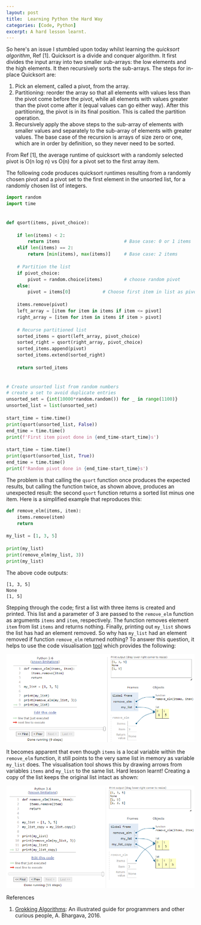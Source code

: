 ```yaml
---
layout: post
title:  Learning Python the Hard Way
categories: [Code, Python]
excerpt: A hard lesson learnt.
---
```

So here's an issue I stumbled upon today whilst learning the *quicksort algorithm*, Ref [1]. Quicksort is a divide and conquer algorithm. It first divides the input array into two smaller sub-arrays: the low elements and the high elements. It then recursively sorts the sub-arrays. The steps for in-place Quicksort are:

1. Pick an element, called a pivot, from the array.
2. Partitioning: reorder the array so that all elements with values less than the pivot come before the pivot, while all elements with values greater than the pivot come after it (equal values can go either way). After this partitioning, the pivot is in its final position. This is called the partition operation.
3. Recursively apply the above steps to the sub-array of elements with smaller values and separately to the sub-array of elements with greater values.
The base case of the recursion is arrays of size zero or one, which are in order by definition, so they never need to be sorted.

From Ref [1], the average runtime of quicksort with a randomly selected pivot is O(n log n) vs O(n) for a pivot set to the first array item.

The following code produces quicksort runtimes resulting from a randomly chosen pivot and a pivot set to the first element in the unsorted list, for a randomly chosen list of integers.

```python
import random
import time


def qsort(items, pivot_choice):

    if len(items) < 2:
        return items                        # Base case: 0 or 1 items
    elif len(items) == 2:
        return [min(items), max(items)]     # Base case: 2 items

    # Partition the list
    if pivot_choice:
        pivot = random.choice(items)        # choose random pivot
    else:
        pivot = items[0]            # Choose first item in list as pivot

    items.remove(pivot)
    left_array = [item for item in items if item <= pivot]
    right_array = [item for item in items if item > pivot]

    # Recurse partitioned list
    sorted_items = qsort(left_array, pivot_choice)
    sorted_right = qsort(right_array, pivot_choice)
    sorted_items.append(pivot)
    sorted_items.extend(sorted_right)

    return sorted_items


# Create unsorted list from random numbers
# create a set to avoid duplicate entries
unsorted_set = {int(10000*random.random()) for _ in range(1100)}    
unsorted_list = list(unsorted_set)

start_time = time.time()
print(qsort(unsorted_list, False))              
end_time = time.time()
print(f'First item pivot done in {end_time-start_time}s')

start_time = time.time()
print(qsort(unsorted_list, True))
end_time = time.time()
print(f'Random pivot done in {end_time-start_time}s')
``` 

The problem is that calling the `qsort` function once produces the expected results, but calling the function twice, as shown above, produces an unexpected result: the second `qsort` function returns a sorted list minus one item. Here is a simplified example that reproduces this:

```python
def remove_elm(items, item):
    items.remove(item)
    return

my_list = [1, 3, 5]

print(my_list)
print(remove_elm(my_list, 3))
print(my_list)
``` 

The above code outputs:

```
[1, 3, 5]
None
[1, 5]
```
Stepping through the code; first a list with three items is created and printed. This list and a parameter of 3 are passed to the `remove_elm` function as arguments `items` and `item`, respectively. The function removes element `item` from list `items` and returns nothing. Finally, printing out `my_list` shows the list has had an element removed. So why has `my_list` had an element removed if function `remove_elm` returned nothing? To answer this question, it helps to use the code visualisation [tool](http://www.pythontutor.com/visualize.html#mode=edit) which provides the following:

![](/images/qsort_eg.png)

It becomes apparent that even though `items` is a local variable within the `remove_elm` function, it still points to the very same list in memory as variable `my_list` does. The visualisation tool shows this by drawing arrows from variables `items` and `my_list` to the same list. Hard lesson learnt! Creating a copy of the list keeps the original list intact as shown: 

![](/images/qsort_eg2.png)

References
1. [Grokking Algorithms](https://www.manning.com/books/grokking-algorithms): An illustrated guide for programmers and other curious people, A. Bhargava, 2016.